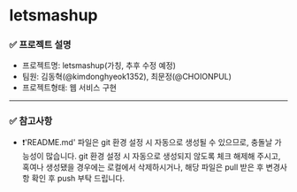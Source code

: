 # letsmashup
### ✅ 프로젝트 설명
- 프로젝트명: letsmashup(가칭, 추후 수정 예정)
- 팀원: 김동혁(@kimdonghyeok1352), 최문정(@CHOIONPUL)
- 프로젝트형태: 웹 서비스 구현

---
###  ✅ 참고사항
- ❗️'README.md' 파일은 git 환경 설정 시 자동으로 생성될 수 있으므로, 충돌날 가능성이 많습니다. git 환경 설정 시 자동으로 생성되지 않도록 체크 해제해 주시고, 혹여나 생성됐을 경우에는 로컬에서 삭제하시거나, 해당 파일은 pull 받은 후 변경사항 확인 후 push 부탁 드립니다.